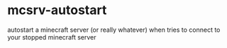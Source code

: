 # mcsrv-autostart
autostart a minecraft server (or really whatever) when tries to connect to your stopped minecraft server
